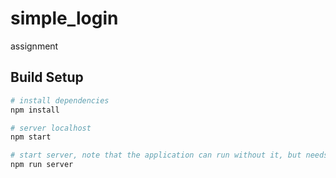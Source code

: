 # simple_login

assignment

## Build Setup

``` bash
# install dependencies
npm install

# server localhost
npm start

# start server, note that the application can run without it, but needs it for the DB
npm run server

```
